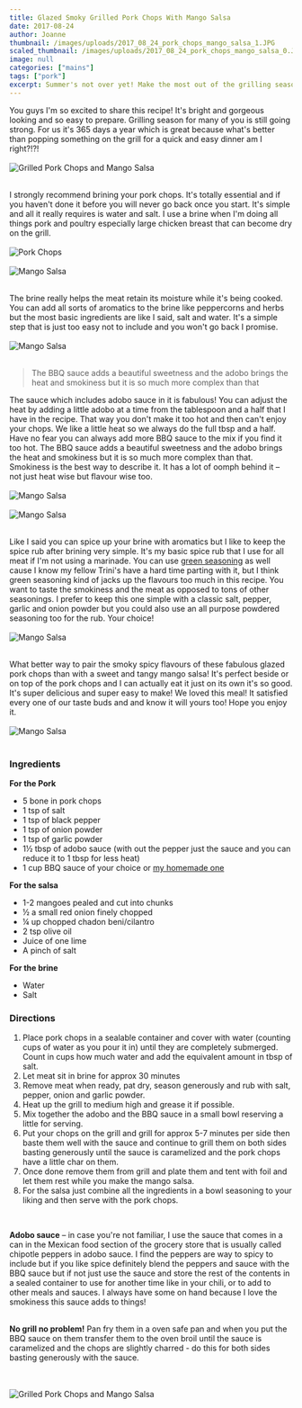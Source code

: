 ```yaml
---
title: Glazed Smoky Grilled Pork Chops With Mango Salsa
date: 2017-08-24
author: Joanne
thumbnail: /images/uploads/2017_08_24_pork_chops_mango_salsa_1.JPG
scaled_thumbnail: /images/uploads/2017_08_24_pork_chops_mango_salsa_0.JPG
image: null
categories: ["mains"]
tags: ["pork"]
excerpt: Summer's not over yet! Make the most out of the grilling season with these delicious pork chops
---
```


You guys I'm so excited to share this recipe! It's bright and gorgeous looking and so easy to prepare. Grilling season for many of you is still going strong. For us it's 365 days a year which is great because what's better than popping something on the grill for a quick and easy dinner am I right?!?!
<br>
<br>
![Grilled Pork Chops and Mango Salsa](/images/uploads/2017_08_24_pork_chops_mango_salsa_2.JPG)
<br>
<br>

I strongly recommend brining your pork chops. It's totally essential and if you haven't done it before you will never go back once you start.  It's simple and all it really requires is water and salt. I use a brine when I'm doing all things pork and poultry especially large chicken breast that can become dry on the grill.
<br>
<br>
![Pork Chops](/images/uploads/2017_08_24_pork_chops_mango_salsa_3.JPG)
<br>
<br>
![Mango Salsa](/images/uploads/2017_08_24_pork_chops_mango_salsa_4.JPG)
<br>
<br>

The brine really helps the meat retain its moisture while it's being cooked. You can add all sorts of aromatics to the brine like peppercorns and herbs but the most basic ingredients are like I said, salt and water. It's a simple step that is just too easy not to include and you won't go back I promise.
<br>
<br>
![Mango Salsa](/images/uploads/2017_08_24_pork_chops_mango_salsa_4_2.JPG)
<br>
<br>

> The BBQ sauce adds a beautiful sweetness and the adobo brings the heat and smokiness but it is so much more complex than that

The sauce which includes adobo sauce in it is fabulous! You can adjust the heat by adding a little adobo at a time from the tablespoon and a half that I have in the recipe.  That way you don't make it too hot and then can't enjoy your chops. We like a little heat so we always do the full tbsp and a half. Have no fear you can always add more BBQ sauce to the mix if you find it too hot. The BBQ sauce adds a beautiful sweetness and the adobo brings the heat and smokiness but it is so much more complex than that.  Smokiness is the best way to describe it. It has a lot of oomph behind it &ndash; not just heat wise but flavour wise too.
<br>
<br>
![Mango Salsa](/images/uploads/2017_08_24_pork_chops_mango_salsa_5.JPG)
<br>
<br>
![Mango Salsa](/images/uploads/2017_08_24_pork_chops_mango_salsa_6.JPG)
<br>
<br>

Like I said you can spice up your brine with aromatics but I like to keep the spice rub after brining very simple. It's my basic spice rub that I use for all meat if I'm not using a marinade. You can use <span class="highlight">[green seasoning](https://www.oliveandmango.com/green-seasoning)</span> as well cause I know my fellow Trini's have a hard time parting with it, but I think green seasoning kind of jacks up the flavours too much in this recipe. You want to taste the smokiness and the meat as opposed to tons of other seasonings.  I prefer to keep this one simple with a classic salt, pepper, garlic and onion powder but you could also use an all purpose powdered seasoning too for the rub. Your choice!
<br>
<br>
![Mango Salsa](/images/uploads/2017_08_24_pork_chops_mango_salsa_5_0.JPG)
<br>
<br>


What better way to pair the smoky spicy flavours of these fabulous glazed pork chops than with a sweet and tangy mango salsa! It's perfect  beside or on top of the pork chops and I can actually eat it just on its own it's so good. It's super delicious and super easy to make! We loved this meal! It satisfied every one of our taste buds and and know it will yours too! Hope you enjoy it.
<br>
<br>
![Mango Salsa](/images/uploads/2017_08_24_pork_chops_mango_salsa_5_1.JPG)
<br>
<br>

### Ingredients

**For the Pork**
* 5 bone in pork chops
* 1 tsp of salt
* 1 tsp of black pepper
* 1 tsp of onion powder
* 1 tsp of garlic powder
* 1&frac12; tbsp of adobo sauce (with out the pepper just the sauce and you can reduce it to 1 tbsp for less heat)
* 1 cup BBQ sauce of your choice or <span class="highlight">[my homemade one](https://www.oliveandmango.com/baked-bbq)</span>

**For the salsa**
* 1-2 mangoes pealed and cut into chunks
* &frac12; a small red onion finely chopped
* &frac14; up chopped chadon beni/cilantro
* 2 tsp olive oil
* Juice of one lime
* A pinch of salt

**For the brine**
* Water
* Salt

### Directions  

1. Place pork chops in a sealable container and cover with water (counting cups of water as you pour it in) until they are completely submerged. Count in cups how much water and add the equivalent amount in tbsp of salt.  
1. Let meat sit in brine for approx 30 minutes
1. Remove meat when ready, pat dry, season generously and rub with salt, pepper, onion and garlic powder.
1. Heat up the grill to medium high and grease it if possible.  
1. Mix together the adobo and the BBQ sauce in a small bowl reserving  a little for serving.
1. Put your chops on the grill and grill for approx 5-7 minutes per side then baste them well with the sauce and continue to grill them on both sides basting generously until the sauce is caramelized and the pork chops have a little char on them.
1. Once done remove them from grill and plate them and tent with foil and let them rest while you make the mango salsa.
1. For the salsa just combine all the ingredients in a bowl seasoning to your liking and then serve with the pork chops.
<br>

**Adobo sauce** &ndash; in case you're not familiar, I use the sauce that comes in a can in the Mexican food section of the grocery store that is usually called chipotle peppers in adobo sauce.  I find the peppers are way to spicy to include but if you like spice definitely blend the peppers and sauce with the BBQ sauce but if not just use the sauce and store the rest of the contents in a sealed container to use for another time like in your chili, or to add to other meals and sauces. I always have some on hand because I love the smokiness this sauce adds to things!
<br>
<br>

**No grill no problem!** Pan fry them in a oven safe pan and when you put the BBQ sauce on them transfer them to the oven broil until the sauce is caramelized and the chops are slightly charred - do this for both sides basting generously with the sauce.
<br>  
<br>  

![Grilled Pork Chops and Mango Salsa](/images/uploads/2017_08_24_pork_chops_mango_salsa_7.JPG)
